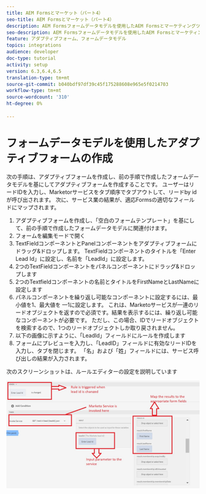```yaml
---
title: AEM Formsとマーケット（パート4）
seo-title: AEM Formsとマーケット（パート4）
description: AEM Formsフォームデータモデルを使用したAEM Formsとマーケティングツールの統合に関するチュートリアルです。
seo-description: AEM Formsフォームデータモデルを使用したAEM Formsとマーケティングツールの統合に関するチュートリアルです。
feature: アダプティブフォーム、フォームデータモデル
topics: integrations
audience: developer
doc-type: tutorial
activity: setup
version: 6.3,6.4,6.5
translation-type: tm+mt
source-git-commit: b040bdf97df39c45f175288608e965e5f0214703
workflow-type: tm+mt
source-wordcount: '310'
ht-degree: 0%

---
```



# フォームデータモデルを使用したアダプティブフォームの作成

次の手順は、アダプティブフォームを作成し、前の手順で作成したフォームデータモデルを基にしてアダプティブフォームを作成することです。
ユーザーはリードIDを入力し、Marketorサービスをタブ順序でタブアウトして、リードby idが呼び出されます。 次に、サービス業の結果が、適応Formsの適切なフィールドにマップされます。

1. アダプティブフォームを作成し、「空白のフォームテンプレート」を基にして、前の手順で作成したフォームデータモデルに関連付けます。
1. フォームを編集モードで開く
1. TextFieldコンポーネントとPanelコンポーネントをアダプティブフォームにドラッグ&amp;ドロップします。 TextFieldコンポーネントのタイトルを「Enter Lead Id」に設定し、名前を「LeadId」に設定します。
1. 2つのTextFieldコンポーネントをパネルコンポーネントにドラッグ&amp;ドロップします
1. 2つのTextfieldコンポーネントの名前とタイトルをFirstNameとLastNameに設定します
1. パネルコンポーネントを繰り返し可能なコンポーネントに設定するには、最小値を1、最大値を —1に設定します。 これは、Marketoサービスが一連のリードオブジェクトを返すので必須です。結果を表示するには、繰り返し可能なコンポーネントが必要です。 ただし、この場合、IDでリードオブジェクトを検索するので、1つのリードオブジェクトしか取り戻されません。
1. 以下の画像に示すように、「LeadId」フィールドにルールを作成します
1. フォームにプレビューを入力し、「LeadID」フィールドに有効なリードIDを入力し、タブを閉じます。 「名」および「姓」フィールドには、サービス呼び出しの結果が入力されます。

次のスクリーンショットは、ルールエディターの設定を説明しています

![ruleeditor](assets/ruleeditor.jfif)
